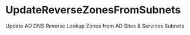 # UpdateReverseZonesFromSubnets
Update AD DNS Reverse Lookup Zones from AD Sites &amp; Services Subnets
